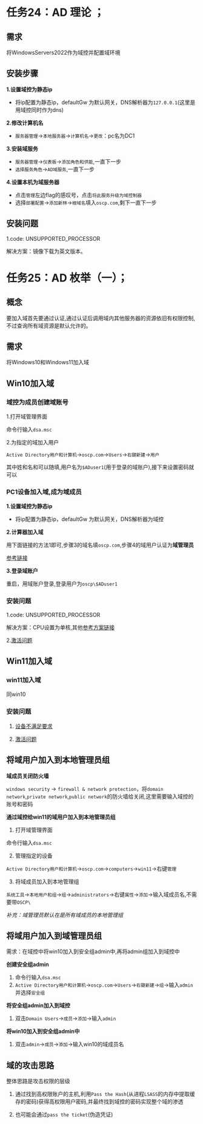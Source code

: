 # 任务24：AD 理论 ；

## 需求

将WindowsServers2022作为域控并配置域环境

## 安装步骤

**1.设置域控为静态ip**

- 将ip配置为静态ip，defaultGw 为默认网关，DNS解析器为`127.0.0.1`(这里是用域控同时作为dns)

**2.修改计算机名**

- `服务器管理`->`本地服务器`->`计算机名`->`更改`：pc名为DC1

**3.安装域服务**

- `服务器管理`->`仪表板`->`添加角色和供能`,一直下一步
- `选择服务角色`->`AD域服务`,一直下一步

**4.设置本机为域服务器**

- 点击`管理`左边flag的感叹号，点击`将此服务升级为域控制器`
- 选择`部署配置`->`添加新林`->`根域名`填入`oscp.com`,剩下一直下一步

## 安装问题

1.code: UNSUPPORTED_PROCESSOR

 解决方案：镜像下载为英文版本。



# 任务25：AD 枚举（一）；

## 概念

要加入域首先要通过认证,通过认证后调用域内其他服务器的资源依旧有权限控制,不过查询所有域资源是默认允许的。

## 需求

将Windows10和Windows11加入域

## Win10加入域

### 域控为成员创建域账号

1.打开域管理界面

命令行输入`dsa.msc`

2.为指定的域加入用户

`Active Directory用户和计算机`->`oscp.com`->`Users`->`右键新建`->`用户`

其中姓和名和可以随填,用户名为`$ADuser1`(用于登录的域账户),接下来设置密码就可以



### PC1设备加入域,成为域成员

**1.设置域控为静态ip**

- 将ip配置为静态ip，defaultGw 为默认网关，DNS解析器为域控

**2.计算器加入域**

用下面链接的方法1即可,步骤3的域名填`oscp.com`,步骤4的域用户认证为**域管理员**

[参考链接](https://www.top-password.com/blog/add-windows-10-to-active-directory-domain/)

**3.登录域账户**

重启，用域账户登录,登录用户为`oscp\$ADuser1`

### 安装问题

1.code: UNSUPPORTED_PROCESSOR

 解决方案：CPU设置为单核,其他[参考方案链接](https://www.youtube.com/watch?v=ewAKsSaMPI8)

2.[激活问题](https://m.haozhuangji.com/xtjc/153923946.html)

## Win11加入域

### win11加入域

同win10

### 安装问题

1. [设备不满足要求](https://www.youtube.com/watch?v=EMuw_IN-UOU)

2. [激活问题](https://m.haozhuangji.com/xtjc/112927314.html)

## 将域用户加入到本地管理员组

**域成员关闭防火墙**

`windows security` -> `firewall & network protection`，将`domain network`,`private network`,`public network`的防火墙给关闭,这里需要输入域控的账号和密码

**通过域控给win11的域用户加入到本地管理员组**

1. 打开域管理界面

命令行输入`dsa.msc`

2. 管理指定的设备

`Active Directory用户和计算机`->`oscp.com`->`computers`->`win11`->右键`管理`

3. 将域成员加入到本地管理组

`系统工具`->`本地用户和组`->`组`->`administrators`->右键`属性`->`添加`->输入域成员名,不需要带`OSCP\`

*补充：域管理员默认在是所有域成员的本地管理组*

## 将域用户加入到域管理员组

需求：在域控中将win10加入到安全组admin中,再将admin组加入到域控中

**创建安全组admin**

1. 命令行输入`dsa.msc`
2. `Active Directory用户和计算机`->`oscp.com`->`Users`->`右键新建`->`组`->输入`admin`并选择`安全组`

**将安全组admin加入到域控**

1. 双击`Domain Users`->`成员`->`添加`->输入`admin`

**将win10加入到安全组admin中**

1. 双击`admin`->`成员`->`添加`->输入win10的域成员名

## 域的攻击思路

整体思路是攻击权限的层级

1. 通过找到高权限账户的主机,利用`Pass the Hash`(从进程`LSASS`的内存中提取缓存的密码)获得高权限用户密码,并最终找到域控的密码实现整个域的渗透

2. 也可能会通过`pass the ticket`(伪造凭证)